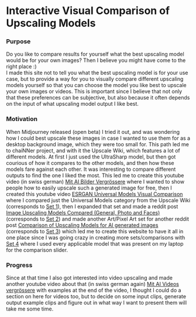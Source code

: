 # Interactive Visual Comparison of Upscaling Models

### Purpose
Do you like to compare results for yourself what the best upscaling model would be for your own images? Then I believe you might have come to the right place :)   
I made this site not to tell you what the best upscaling model is for your use case, but to provide a way for you to visually compare different upscaling models yourself so that you can choose the model you like best to upscale your own images or videos. This is important since I believe that not only that these preferences can be subjective, but also because it often depends on the input of what upscaling model output I like best.

### Motivation
When Midjourney released (open beta) I tried it out, and was wondering how I could best upscale these images in case I wanted to use them for as a desktop background image, which they were too small for. This path led me to chaiNNer project, and with it the Upscale Wiki, which features a lot of different models. At first I just used the UltraSharp model, but then got courious of how it compares to the other models, and then how these models fare against each other. It was interesting to compare different outputs to find the one I liked the most. This led me to create this youtube video (in swiss german) [Mit AI Bilder Vergrössere](https://youtu.be/gqqtxlwYi1Y) where I wanted to show people how to easily upscale such a generated image for free, then I created this youtube video [ESRGAN Universal Models Visual Comparison](https://youtu.be/0TYRDmQ5LZk) where I compared just the Universal Models category from the Upscale Wiki (corresponds to [Set 1](/multimodels.html#set-1)), then I expanded that set and made a reddit post [Image Upscaling Models Compared (General, Photo and Faces)](https://www.reddit.com/r/ArtificialInteligence/comments/yaxs13/image_upscaling_models_compared_general_photo_and/?utm_source=share&utm_medium=web2x&context=3) (corresponds to [Set 2](/multimodels.html#set-2)) and made another Art/Pixel Art set for another reddit post [Comparison of Upscaling Models for AI generated images](https://www.reddit.com/r/StableDiffusion/comments/yev37i/comparison_of_upscaling_models_for_ai_generated/) (corresponds to [Set 3](/multimodels.html#set-3)) which led me to create this website to have it all in one place since I was going crazy in creating more sets/comparisons with [Set 4](/multimodels.html#set-4) where I used every applicable model that was present on my laptop for the comparison slider.

### Progress
Since at that time I also got interested into video upscaling and made another youtube video about that (in swiss german again) [Mit AI Videos vergrössere](https://youtu.be/6Vq14AY4CCQ) with examples at the end of the video, I thought I could do a section on here for videos too, but to decide on some input clips, generate output example clips and figure out in what way I want to present them will take me some time.